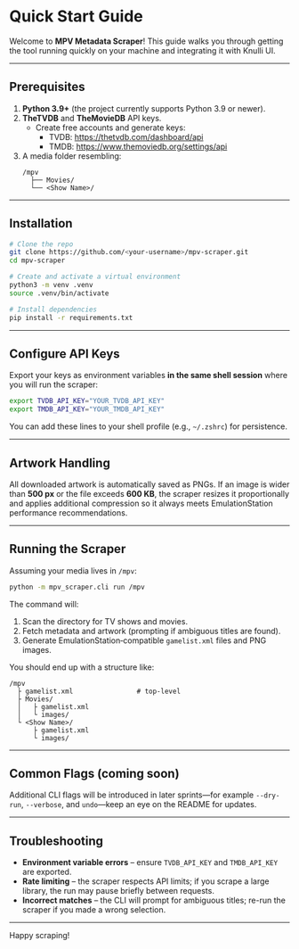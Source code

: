 # Quick Start Guide

Welcome to **MPV Metadata Scraper**!  This guide walks you through getting the tool running quickly on your machine and integrating it with Knulli UI.

---

## Prerequisites

1. **Python 3.9+** (the project currently supports Python 3.9 or newer).
2. **TheTVDB** and **TheMovieDB** API keys.
   * Create free accounts and generate keys:
     * TVDB: <https://thetvdb.com/dashboard/api>
     * TMDB: <https://www.themoviedb.org/settings/api>
3. A media folder resembling:
   ```text
   /mpv
     ├── Movies/
     └── <Show Name>/
   ```

---

## Installation

```bash
# Clone the repo
git clone https://github.com/<your-username>/mpv-scraper.git
cd mpv-scraper

# Create and activate a virtual environment
python3 -m venv .venv
source .venv/bin/activate

# Install dependencies
pip install -r requirements.txt
```

---

## Configure API Keys

Export your keys as environment variables **in the same shell session** where you will run the scraper:

```bash
export TVDB_API_KEY="YOUR_TVDB_API_KEY"
export TMDB_API_KEY="YOUR_TMDB_API_KEY"
```

You can add these lines to your shell profile (e.g., `~/.zshrc`) for persistence.

---

## Artwork Handling

All downloaded artwork is automatically saved as PNGs.  If an image is wider than **500 px** or the file exceeds **600 KB**, the scraper resizes it proportionally and applies additional compression so it always meets EmulationStation performance recommendations.

---

## Running the Scraper

Assuming your media lives in `/mpv`:

```bash
python -m mpv_scraper.cli run /mpv
```

The command will:

1. Scan the directory for TV shows and movies.
2. Fetch metadata and artwork (prompting if ambiguous titles are found).
3. Generate EmulationStation‐compatible `gamelist.xml` files and PNG images.

You should end up with a structure like:

```text
/mpv
  ├ gamelist.xml                # top-level
  ├ Movies/
  │   ├ gamelist.xml
  │   └ images/
  └ <Show Name>/
      ├ gamelist.xml
      └ images/
```

---

## Common Flags (coming soon)

Additional CLI flags will be introduced in later sprints—for example `--dry-run`, `--verbose`, and `undo`—keep an eye on the README for updates.

---

## Troubleshooting

* **Environment variable errors** – ensure `TVDB_API_KEY` and `TMDB_API_KEY` are exported.
* **Rate limiting** – the scraper respects API limits; if you scrape a large library, the run may pause briefly between requests.
* **Incorrect matches** – the CLI will prompt for ambiguous titles; re-run the scraper if you made a wrong selection.

---

Happy scraping!
